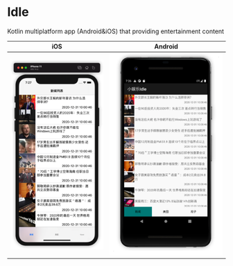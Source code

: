 # Idle
Kotlin multiplatform app (Android&amp;iOS) that providing entertainment content

iOS|Android
-|-
![iOS Demo](art/iOS.png)|![Android Demo](art/Android.png)


